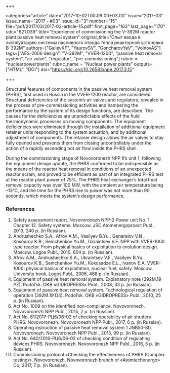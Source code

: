 +++

categories="article"
date="2017-10-02T00:09:00+03:00"
issue="2017-03"
issue_name="2017 - #03"
issue_id="3"
number="15"
file="pdf/2017/03/2017-03-article-15.pdf"
first_page="162"
last_page="170"
udc="621.039"
title="Experience of commissioning the V-392M reactor plant passive heat removal system"
original_title="Опыт ввода в эксплуатацию системы пассивного отвода тепла реакторной установки В-392М"
authors=["GalievKF", "YaurovSV", "GoncharovYeV", "VolnovAS"]
tags=["AES-2006 design", "V-392M", "VVER-1200", "passive heat removal system", "air valve", "regulator", "pre-commissioning"]
rubric = "nuclearpowerplants"
rubric_name = "Nuclear power plants"
outputs=["HTML", "DOI"]
doi="https://doi.org/10.26583/npe.2017.3.15"

+++

Structural features of components in the passive heat removal system (PHRS), first used in Russia in the VVER-1200 reactor, are considered. Structural deficiencies of the system’s air valves and regulators, revealed in the process of pre-commissioning activities and hampering the performance by the system of its design functions, are described. The causes for the deficiencies are unpredictable effects of the fluid thermodynamic processes on moving components. The equipment deficiencies were eliminated through the installation of additional equipment retainer units responding to the system actuation, and by additional adjustment of components. The retainer design allows the air valves to stay fully opened and prevents them from closing uncontrollably under the action of a rapidly ascending hot air flow inside the PHRS shell.

During the commissioning stage of Novovoronezh NPP II’s unit 1, following the equipment design update, the PHRS confirmed to be indispensible as the means of the reactor heat removal in conditions of an unexpected reactor scram, and proved to be efficient as part of an integrated PHRS test at the reactor plant power of 75%. The PHRS heat exchanger’s total heat removal capacity was over 100 MW, with the ambient air temperature being –13°C, and the time for the PHRS rise to power was not more than 90 seconds, which meets the system’s design performance.

### References

1. Safety assessment report. Novovoronezh NPP-2 Power unit No. 1. Chapter 12. Safety systems. Moscow. JSC Atomenergoproect Publ., 2013, 240 p. (in Russian).
2. Andrushechko S.A., Afrov A.M., Vasilyev B.Yu., Generalov V.N., Kosourov K.B., Semchenkov Yu.M., Ukraintsev V.F. NPP with VVER-1000 type reactor. From physical basics of exploitation to evolution design. Moscow. Logos Publ., 2010. 604 p. (in Russian).
3. Afrov A.M., Andrushechko S.A., Ukraintsev V.F., Vasilyev B.Yu., Kosourov K.B., Semchenkov Yu.M., Kokosadze E.L., Ivanov E.A. VVER-1000: physical basics of exploitation, nuclear fuel, safety. Moscow. University book, Logos Publ., 2006, 488 p. (in Russian).
4. Equipment of passive heat removal system. Explanatory note (392M.19 PZ). Podol’sk. OKB «GIDROPRESS» Publ., 2008, 33 p. (in Russian).
5. Equipment of passive heat removal system. Technological regulation of operation (392M.19 D4). Podol’sk. OKB «GIDROPRESS» Publ., 2010, 25 p. (in Russian).
6. Act No. 1009 on the identified non-compliance. Novovoronezh. Novovoronezh NPP Publ., 2015, 2 p. (in Russian).
7. Act No. 61/2017-РЦ6/06-02 of checking operability of air shutters PHRS. Novovoronezh. Novovoronezh NPP Publ., 2017, 6 p. (in Russian).
8. Operating instruction of passive heat removal system 1 JNB50-80. Novovoronezh. Novovoronezh NPP Publ., 2015, 99 p. (in Russian).
9. Act No. 640/2016-РЦ6/06-02 of checking condition of regulating devices PHRS. Novovoronezh. Novovoronezh NPP Publ., 2016, 5 p. (in Russian).
10. Commissioning protocol «Checking the effectiveness of PHRS (Complex testing)». Novovoronezh. Novovoronezh branch of «Atomtechenergo» Co, 2017, 7 p. (in Russian).